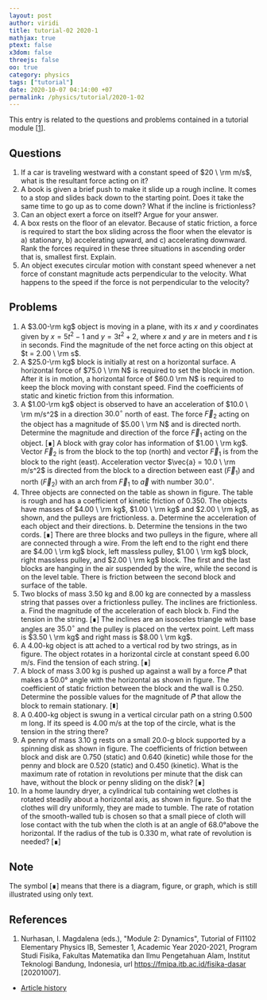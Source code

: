 ```yaml
---
layout: post
author: viridi
title: tutorial-02 2020-1
mathjax: true
ptext: false
x3dom: false
threejs: false
oo: true
category: physics
tags: ["tutorial"]
date: 2020-10-07 04:14:00 +07
permalink: /physics/tutorial/2020-1-02
---
```

This entry is related to the questions and problems contained in a tutorial module [[1](#ref1)].


## Questions
1. If a car is traveling westward with a constant speed of $20 \ \rm m/s$, what is the resultant force acting on it?
2. A book is given a brief push to make it slide up a rough incline. It comes to a stop and slides back down to the starting point. Does it take the same time to go up as to come down? What if the incline is frictionless?
3. Can an object exert a force on itself? Argue for your answer.
4. A box rests on the floor of an elevator. Because of static friction, a force is required to start the box sliding across the floor when the elevator is a) stationary, b) accelerating upward, and c) accelerating downward. Rank the forces required in these three situations in ascending order that is, smallest first. Explain.
5. An object executes circular motion with constant speed whenever a net force of constant magnitude acts perpendicular to the velocity. What happens to the speed if the force is not perpendicular to the velocity?


## Problems
1. A $3.00-\rm kg$ object is moving in a plane, with its $x$ and $y$ coordinates given by $x = 5t^2 - 1$ and $y = 3t^2 + 2$, where $x$ and $y$ are in meters and $t$ is in seconds. Find the magnitude of the net force acting on this object at $t = 2.00 \ \rm s$.
2. A $25.0-\rm kg$ block is initially at rest on a horizontal surface. A horizontal force of $75.0 \ \rm N$ is required to set the block in motion. After it is in motion, a horizontal force of $60.0 \rm N$ is required to keep the block moving with constant speed. Find the coefficients of static and kinetic friction from this information.
3. A $1.00-\rm kg$ object is observed to have an acceleration of $10.0 \ \rm m/s^2$ in a direction $30.0^\circ$ north of east. The force $\vec{F}_2$ acting on the object has a magnitude of $5.00 \ \rm N$ and is directed north. Determine the magnitude and direction of the force $\vec{F}_1$ acting on the object. [&#8718;] A block with gray color has information of $1.00 \ \rm kg$. Vector $\vec{F}_2$ is from the block to the top (north) and vector $\vec{F}_1$ is from the block to the right (east). Acceleration vector $\vec{a} = 10.0 \ \rm m/s^2$ is directed from the block to a direction between east ($\vec{F}_1$) and north ($\vec{F}_2$) with an arch from $\vec{F}_1$ to $\vec{a}$ with number $30.0^\circ$.
4. Three objects are connected on the table as shown in figure. The table is rough and has a coefficient of kinetic friction of $0.350$. The objects have masses of $4.00 \ \rm kg$, $1.00 \ \rm kg$ and $2.00 \ \rm kg$, as shown, and the pulleys are frictionless. a. Determine the acceleration of each object and their directions. b. Determine the tensions in the two cords. [&#8718;] There are three blocks and two pulleys in the figure, where all are connected through a wire. From the left end to the right end there are $4.00 \ \rm kg$ block, left massless pulley, $1.00 \ \rm kg$ block, right massless pulley, and $2.00 \ \rm kg$ block. The first and the last blocks are hanging in the air suspended by the wire, while the second is on the level table. There is friction between the second block and surface of the table.
5. Two blocks of mass 3.50 kg and 8.00 kg are connected by a massless string that passes over a frictionless pulley. The inclines are frictionless.
a. Find the magnitude of the acceleration of each block
b. Find the tension in the string. [&#8718;] The inclines are an isosceles triangle with base angles are $35.0^\circ$ and the pulley is placed on the vertex point. Left mass is $3.50 \ \rm kg$ and right mass is $8.00 \ \rm kg$.
6. A 4.00-kg object is att ached to a vertical rod by two strings, as in figure. The object rotates in a horizontal circle at constant speed 6.00 m/s. Find the tension of each string. [&#8718;]
7. A block of mass 3.00 kg is pushed up against a wall by a force 𝑃⃗⃗ that makes a 50.0° angle with the horizontal as shown in figure. The coefficient of static friction between the block and the wall is 0.250. Determine the possible values for the magnitude of 𝑃⃗⃗ that allow the block to remain stationary. [&#8718;]
8. A 0.400-kg object is swung in a vertical circular path on a string 0.500 m long. If its speed is 4.00 m/s at the top of the circle, what is the tension in the string there?
9. A penny of mass 3.10 g rests on a small 20.0-g block supported by a spinning disk as shown in figure. The coefficients of friction between block and disk are 0.750 (static) and 0.640 (kinetic) while those for the penny and block are 0.520 (static) and 0.450 (kinetic). What is the maximum rate of rotation in revolutions per minute that the disk can have, without the block or penny sliding on the disk? [&#8718;]
10. In a home laundry dryer, a cylindrical tub containing wet clothes is rotated steadily about a horizontal axis, as shown in figure. So that the clothes will dry uniformly, they are made to tumble. The rate of rotation of the smooth-walled tub is chosen so that a small piece of cloth will lose contact with the tub when the cloth is at an angle of 68.0°above the horizontal. If the radius of the tub is 0.330 m,
what rate of revolution is needed? [&#8718;]


## Note
The symbol [&#8718;] means that there is a diagram, figure, or graph, which is still illustrated using only text.


## References
1. <a name="ref1"></a>Nurhasan, I. Magdalena (eds.), "Module 2: Dynamics", Tutorial of FI1102 Elementary Physics IB, Semester 1, Academic Year 2020-2021, Program Studi Fisika, Fakultas Matematika dan Ilmu Pengetahuan Alam, Institut Teknologi Bandung, Indonesia, url <https://fmipa.itb.ac.id/fisika-dasar> [20201007].

+ [Article history](https://github.com/butiran/butiran.github.io/commits/master/_posts/phys/tutorial/2020-10-07-tutorial-02-2020-1.md)
